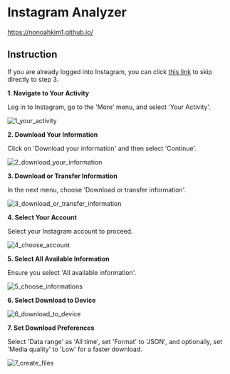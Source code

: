 # Instagram Analyzer

https://nonoahkim1.github.io/

## Instruction

If you are already logged into Instagram, you can click [this link](https://accountscenter.instagram.com/info_and_permissions/dyi/?entry_point=deeplink_screen) to skip directly to step 3.

**1. Navigate to Your Activity**

Log in to Instagram, go to the 'More' menu, and select 'Your Activity'.

![1_your_activity](https://github.com/nonoahkim1/Instagram_Analyzer/assets/83424774/9effb7f8-fc79-4886-9f4c-f036b7d311c0)

**2. Download Your Information**

Click on 'Download your information' and then select 'Continue'.

![2_download_your_information](https://github.com/nonoahkim1/Instagram_Analyzer/assets/83424774/473dbd40-d084-4ab5-8004-5cd9796adcc6)

**3. Download or Transfer Information**

In the next menu, choose 'Download or transfer information'.

![3_download_or_transfer_information](https://github.com/nonoahkim1/Instagram_Analyzer/assets/83424774/4fc06b67-1757-4346-b11e-671dc4a2c47c)

**4. Select Your Account**

Select your Instagram account to proceed.

![4_choose_account](https://github.com/nonoahkim1/Instagram_Analyzer/assets/83424774/4fab5059-511c-4c0f-a8cc-48b7c4f2fb5a)

**5. Select All Available Information**

Ensure you select 'All available information'.

![5_choose_informations](https://github.com/nonoahkim1/Instagram_Analyzer/assets/83424774/db0a885d-4dc9-47ab-b7cd-ebe8226e320a)

**6. Select Download to Device**

![6_download_to_device](https://github.com/nonoahkim1/Instagram_Analyzer/assets/83424774/86039c8a-71d8-449e-b591-4db4d9462d75)

**7. Set Download Preferences**

Select 'Data range' as 'All time', set 'Format' to 'JSON', and optionally, set 'Media quality' to 'Low' for a faster download.

![7_create_files](https://github.com/nonoahkim1/Instagram_Analyzer/assets/83424774/e7982cd3-296c-48c5-91d8-34e3dfafd4d1)

